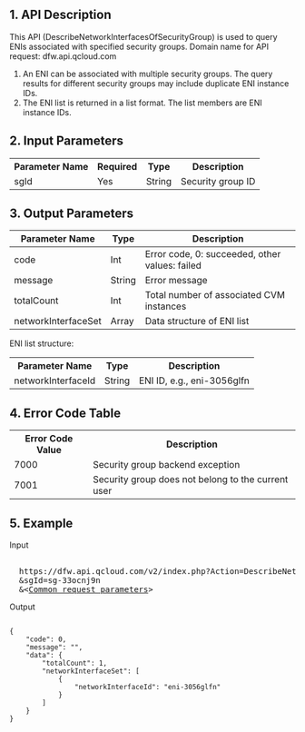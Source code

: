 ## 1. API Description
 
This API (DescribeNetworkInterfacesOfSecurityGroup) is used to query ENIs associated with specified security groups.
Domain name for API request: dfw.api.qcloud.com
1) An ENI can be associated with multiple security groups. The query results for different security groups may include duplicate ENI instance IDs.
2) The ENI list is returned in a list format. The list members are ENI instance IDs.

## 2. Input Parameters
<table class="t"><tbody><tr>
<th><b>Parameter Name</b></th>
<th><b>Required</b></th>
<th><b>Type</b></th>
<th><b>Description</b></th>
<tr>
<td> sgId <td> Yes <td> String <td> Security group ID
</tbody></table> 

 
## 3. Output Parameters
| Parameter Name | Type | Description |
|---------|---------|---------|
| code | Int | Error code, 0: succeeded, other values: failed |
| message | String | Error message |
| totalCount | Int |Total number of associated CVM instances|
| networkInterfaceSet | Array | Data structure of ENI list|

ENI list structure:
<table class="t"><tbody><tr>
<th><b>Parameter Name</b></th>
<th><b>Type</b></th>
<th><b>Description</b></th>
<tr>
<td> networkInterfaceId <td> String <td> ENI ID, e.g., eni-3056glfn
</tbody></table>

## 4. Error Code Table
 <table class="t"><tbody><tr>
<th><b>Error Code Value</b></th>
<th><b>Description</b></th>
<tr>

<td> 7000 <td> Security group backend exception
<tr>
<td> 7001 <td> Security group does not belong to the current user
</tbody></table>
 

## 5. Example
 
Input
<pre>

  https://dfw.api.qcloud.com/v2/index.php?Action=DescribeNetworkInterfacesOfSecurityGroup
  &sgId=sg-33ocnj9n
  &<<a href="https://www.qcloud.com/doc/api/229/6976">Common request parameters</a>>
</pre>

Output
```

{
    "code": 0,
    "message": "",
    "data": {
        "totalCount": 1,
        "networkInterfaceSet": [
            {
                "networkInterfaceId": "eni-3056glfn"
            }
        ]
    }
}

```

